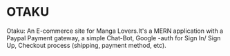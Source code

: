 # OTAKU
Otaku: An E-commerce site for Manga Lovers.It's a MERN application with a Paypal Payment gateway, a simple Chat-Bot, Google -auth for Sign In/ Sign Up, Checkout process (shipping, payment method, etc).

